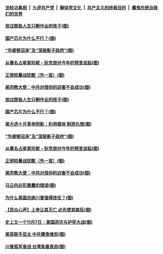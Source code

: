 ####  [法轮功真相](../../../../basic/blob/master/README.md?t=11240707) &nbsp;|&nbsp; [九评共产党](../../../../9ping.md/blob/master/README.md?t=11240707) &nbsp;|&nbsp; [解体党文化](../../../../jtdwh.md/blob/master/README.md?t=11240707)  &nbsp;|&nbsp; [共产主义的终极目的](../../../../gczydzjmd.md/blob/master/README.md?t=11240707) &nbsp;|&nbsp; [魔鬼在统治我们的世界](../../../../mgztzwmdsj.md/blob/master/README.md?t=11240707) 

#### [放过那些人生只剩作业的孩子(图)](../pages/p4/953459.md?t=11240707) 

#### [国产芯片为什么不行？(图)](../pages/p4/953458.md?t=11240707) 

#### [“华盛顿沼泽”及“深层影子政府”(图)](../pages/p4/953463.md?t=11240707) 

#### [从著名占星家珍妮・狄克逊对今年的预言说起(图)](../pages/p4/953460.md?t=11240707) 

#### [正邪较量战犹酣（外一首）(图)](../pages/p4/953422.md?t=11240707) 

#### [美宗教大使：中共对信仰的迫害不会成功(图)](../pages/p4/953359.md?t=11240707) 




#### [放过那些人生只剩作业的孩子(图)](../pages/p4/953459.md?t=11240707) 

#### [国产芯片为什么不行？(图)](../pages/p4/953458.md?t=11240707) 

#### [美大选十月革命阴影：利用媒体 制造仇恨(图)](../pages/p4/953457.md?t=11240707) 

#### [“华盛顿沼泽”及“深层影子政府”(图)](../pages/p4/953463.md?t=11240707) 

#### [从著名占星家珍妮・狄克逊对今年的预言说起(图)](../pages/p4/953460.md?t=11240707) 


#### [正邪较量战犹酣（外一首）(图)](../pages/p4/953422.md?t=11240707) 


#### [美宗教大使：中共对信仰的迫害不会成功(图)](../pages/p4/953359.md?t=11240707) 

#### [马云何必犯愚蠢的错误(图)](../pages/p4/953381.md?t=11240707) 

#### [为什么美国总统川普值得连任？(图)](../pages/p4/953337.md?t=11240707) 

#### [【民众心声】上帝让其灭亡 必先使其疯狂(图)](../pages/p4/952410.md?t=11240707) 

#### [史上又一个11月7日：美国选灾与护宪大战(图)](../pages/p4/953342.md?t=11240707) 

#### [美英联手亚太 中共寝食难安(图)](../pages/p4/953378.md?t=11240707) 

#### [川普孤军奋战 台湾急着表态(图)](../pages/p4/953340.md?t=11240707) 



